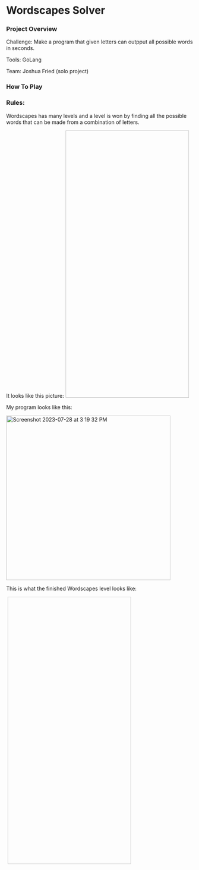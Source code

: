 # Wordscapes Solver 

### Project Overview

Challenge: Make a program that given letters can outpput all possible words in seconds.

Tools: GoLang

Team: Joshua Fried (solo project)
### How To Play 

### Rules: 
Wordscapes has many levels and a level is won by finding all the possible words that can be made from a combination of letters. 

It looks like this picture: 
<img scr="https://github.com/Josh-Fried/Portfolio/blob/main/Wordscapes%20Solver/IMG_1975.PNG" width="332" height="718">

My program looks like this: 

<img width="442" alt="Screenshot 2023-07-28 at 3 19 32 PM" src="https://github.com/Josh-Fried/Portfolio/assets/98046392/c4611c3d-8816-44b8-9ece-301445cf3856">


This is what the finished Wordscapes level looks like: 

<img scr="https://github.com/Josh-Fried/Portfolio/blob/main/Wordscapes%20Solver/IMG_1976.PNG">

<img scr="https://github.com/Josh-Fried/Portfolio/blob/main/Wordscapes%20Solver/IMG_1977.PNG" width="332" height="718">
